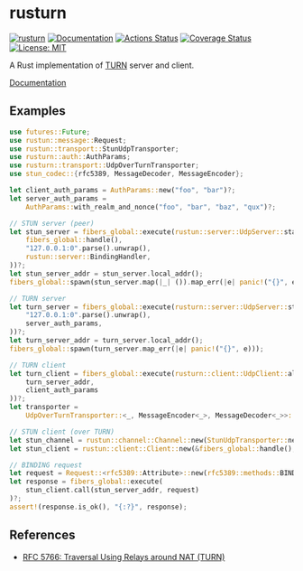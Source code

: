 rusturn
=======

[![rusturn](https://img.shields.io/crates/v/rusturn.svg)](https://crates.io/crates/rusturn)
[![Documentation](https://docs.rs/rusturn/badge.svg)](https://docs.rs/rusturn)
[![Actions Status](https://github.com/sile/rusturn/workflows/CI/badge.svg)](https://github.com/sile/rusturn/actions)
[![Coverage Status](https://coveralls.io/repos/github/sile/rusturn/badge.svg?branch=master)](https://coveralls.io/github/sile/rusturn?branch=master)
[![License: MIT](https://img.shields.io/badge/license-MIT-blue.svg)](LICENSE)

A Rust implementation of [TURN][RFC 5766] server and client.

[Documentation](https://docs.rs/rusturn)


Examples
--------

```rust
use futures::Future;
use rustun::message::Request;
use rustun::transport::StunUdpTransporter;
use rusturn::auth::AuthParams;
use rusturn::transport::UdpOverTurnTransporter;
use stun_codec::{rfc5389, MessageDecoder, MessageEncoder};

let client_auth_params = AuthParams::new("foo", "bar")?;
let server_auth_params =
    AuthParams::with_realm_and_nonce("foo", "bar", "baz", "qux")?;

// STUN server (peer)
let stun_server = fibers_global::execute(rustun::server::UdpServer::start(
    fibers_global::handle(),
    "127.0.0.1:0".parse().unwrap(),
    rustun::server::BindingHandler,
))?;
let stun_server_addr = stun_server.local_addr();
fibers_global::spawn(stun_server.map(|_| ()).map_err(|e| panic!("{}", e)));

// TURN server
let turn_server = fibers_global::execute(rusturn::server::UdpServer::start(
    "127.0.0.1:0".parse().unwrap(),
    server_auth_params,
))?;
let turn_server_addr = turn_server.local_addr();
fibers_global::spawn(turn_server.map_err(|e| panic!("{}", e)));

// TURN client
let turn_client = fibers_global::execute(rusturn::client::UdpClient::allocate(
    turn_server_addr,
    client_auth_params
))?;
let transporter =
    UdpOverTurnTransporter::<_, MessageEncoder<_>, MessageDecoder<_>>::new(turn_client);

// STUN client (over TURN)
let stun_channel = rustun::channel::Channel::new(StunUdpTransporter::new(transporter));
let stun_client = rustun::client::Client::new(&fibers_global::handle(), stun_channel);

// BINDING request
let request = Request::<rfc5389::Attribute>::new(rfc5389::methods::BINDING);
let response = fibers_global::execute(
    stun_client.call(stun_server_addr, request)
)?;
assert!(response.is_ok(), "{:?}", response);
```

References
----------

- [RFC 5766: Traversal Using Relays around NAT (TURN)][RFC 5766]

[RFC 5766]: https://tools.ietf.org/html/rfc5766
